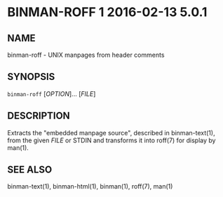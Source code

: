 # BINMAN-ROFF 1 2016-02-13 5.0.1

## NAME

binman-roff - UNIX manpages from header comments

## SYNOPSIS

`binman-roff` [*OPTION*]... [*FILE*]


## DESCRIPTION

Extracts the "embedded manpage source", described in binman-text(1), from the
given *FILE* or STDIN and transforms it into roff(7) for display by man(1).

## SEE ALSO

binman-text(1), binman-html(1), binman(1), roff(7), man(1)
